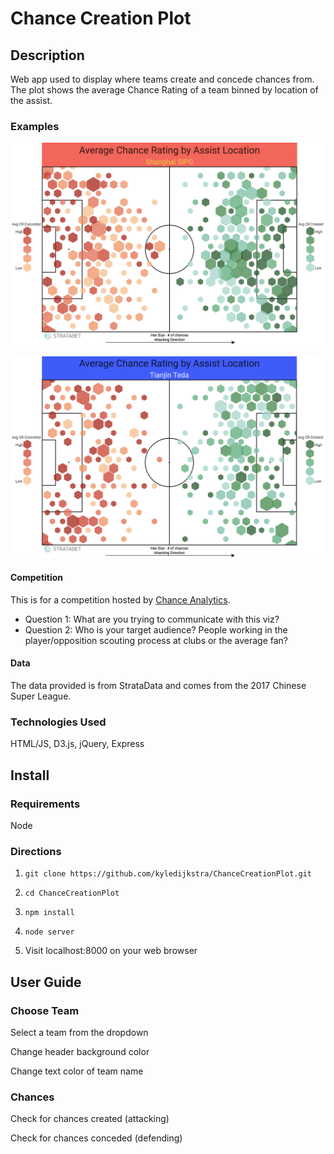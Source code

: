 # Chance Creation Plot

## Description

Web app used to display where teams create and concede chances from. The plot shows the average Chance Rating of a team binned by location of the assist.

### Examples

![Example](/src/img/example-1.png)

![Example](/src/img/example-2.png)

#### Competition

This is for a competition hosted by [Chance Analytics](https://chanceanalytics.com/2017/11/14/the-chance-analytics-data-visualization-competition/).

- Question 1: What are you trying to communicate with this viz?
- Question 2: Who is your target audience? People working in the player/opposition scouting process at clubs or the average fan?

#### Data

The data provided is from StrataData and comes from the 2017 Chinese Super League.

### Technologies Used

HTML/JS, D3.js, jQuery, Express

## Install

### Requirements

Node

### Directions

1. `git clone https://github.com/kyledijkstra/ChanceCreationPlot.git`

2. `cd ChanceCreationPlot`

3. `npm install`

4. `node server`

5. Visit localhost:8000 on your web browser

## User Guide

### Choose Team

Select a team from the dropdown

Change header background color

Change text color of team name

### Chances

Check for chances created (attacking)

Check for chances conceded (defending)